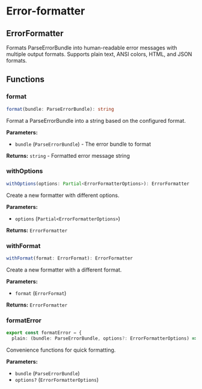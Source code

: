 # Error-formatter

## ErrorFormatter

Formats ParseErrorBundle into human-readable error messages with multiple output formats. Supports plain text, ANSI colors, HTML, and JSON formats.

## Functions

### format

```typescript
format(bundle: ParseErrorBundle): string
```

Format a ParseErrorBundle into a string based on the configured format.

**Parameters:**

- `bundle` (`ParseErrorBundle`) - The error bundle to format

**Returns:** `string` - Formatted error message string

### withOptions

```typescript
withOptions(options: Partial<ErrorFormatterOptions>): ErrorFormatter
```

Create a new formatter with different options.

**Parameters:**

- `options` (`Partial<ErrorFormatterOptions>`)

**Returns:** `ErrorFormatter`

### withFormat

```typescript
withFormat(format: ErrorFormat): ErrorFormatter
```

Create a new formatter with a different format.

**Parameters:**

- `format` (`ErrorFormat`)

**Returns:** `ErrorFormatter`

### formatError

```typescript
export const formatError = {
  plain: (bundle: ParseErrorBundle, options?: ErrorFormatterOptions) => ...
```

Convenience functions for quick formatting.

**Parameters:**

- `bundle` (`ParseErrorBundle`)
- `options?` (`ErrorFormatterOptions`)

